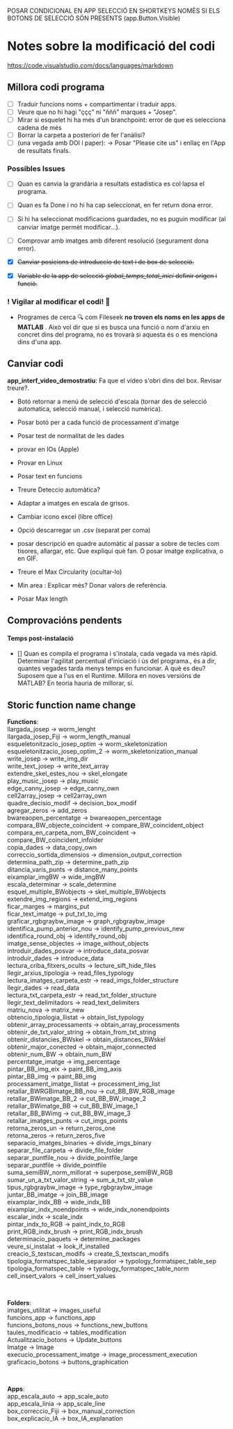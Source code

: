 


POSAR CONDICIONAL EN APP SELECCIÓ EN SHORTKEYS NOMÈS SI ELS BOTONS DE SELECCIÓ SÓN PRESENTS (app.Button.Visible)

# Notes sobre la modificació del codi

https://code.visualstudio.com/docs/languages/markdown

## Millora codi programa  
- [ ] Traduir funcions noms + compartimentar i traduir apps.
- [ ] Veure que no hi hagi "ççç" ni "ñññ" marques + "Josep".
- [ ] Mirar si esquelet hi ha més d'un branchpoint: error de que es selecciona cadena de més
- [ ] Borrar la carpeta a posteriori de fer l'anàlisi?
- [ ] (una vegada amb DOI i paper): -> Posar "Please cite us" i enllaç en l'App de resultats finals.

### Possibles Issues
- [ ] Quan es canvia la grandària a resultats estadística es col·lapsa el programa.
- [ ] Quan es fa Done i no hi ha cap seleccionat, en fer return dona error.
- [ ] Si hi ha seleccionat  modificacions guardades, no es puguin modificar (al canviar imatge permèt modificar...).
- [ ] Comprovar amb imatges amb diferent resolució (segurament dona error).


- [X] ~~Canviar posicions de introduccio de text i de box de selecció.~~  
- [X] ~~Variable de la app de selecció *global_temps_total_inici* definir origen i funció.~~

### ! Vigilar al modificar el codi! 👀

- Programes de cerca 🔍  com Fileseek **no troven els noms en les apps de MATLAB** . Això vol dir que si es busca una funció o nom d'arxiu en concret dins del programa, no es trovarà si aquesta és o es menciona dins d'una app.




## Canviar codi

**app_interf_video_demostratiu**: Fa que el vídeo s'obri dins del box. Revisar treure?.

- Botó retornar a menú de selecció d'escala (tornar des de selecció automatica, selecció manual, i selecció numèrica).

- Posar botó per a cada funció de processament d'imatge

- Posar test de normalitat de les dades

- provar en IOs (Apple)
- Provar en Linux

- Posar text en funcions
- Treure Deteccio automàtica?

- Adaptar a imatges en escala de grisos.

- Cambiar icono excel (libre office)
- Opció descarregar un .csv (separat per coma)

- posar descripció en quadre automàtic al passar a sobre de tecles com tisores, allargar, etc. Que expliqui què fan. O posar imatge explicativa, o en GIF.

- Treure el Max Circularity (ocultar-lo)

- Min area : Explicar més? Donar valors de referència.

- Posar Max length









## Comprovacións pendents

 
#### Temps post-instalació
- [] Quan es compila el programa i s'instala, cada vegada va més ràpid. Determinar l'agilitat percentual d'iniciació i ús del programa., és a dir, quantes vegades tarda menys temps en funcionar. 
A què es deu? Suposem que a l'us en el Runtime.
Millora en noves versións de MATLAB? En teoria hauria de millorar, sí.



## Storic function name change

**Functions**:  
llargada_josep -> worm_lenght  
llargada_josep_Fiji -> worm_length_manual  
esqueletonitzacio_josep_optim -> worm_skeletonization  
esqueletonitzacio_josep_optim_2 -> worm_skeletonization_manual  
write_josep -> write_img_dir  
write_text_josep -> write_text_array  
extendre_skel_estes_nou -> skel_elongate  
play_music_josep -> play_music  
edge_canny_josep -> edge_canny_own  
cell2array_josep -> cell2array_own  
quadre_decisio_modif -> decision_box_modif  
agregar_zeros -> add_zeros  
bwareaopen_percentatge -> bwareaopen_percentage  
compara_BW_objecte_coincident -> compare_BW_coincident_object  
compara_en_carpeta_nom_BW_coincident -> compare_BW_coincident_infolder  
copia_dades -> data_copy_own  
correccio_sortida_dimensios -> dimension_output_correction  
determina_path_zip -> determine_path_zip  
ditancia_varis_punts -> distance_many_points  
eixamplar_imgBW -> wide_imgBW  
escala_determinar -> scale_determine  
esquel_multiple_BWobjects -> skel_multiple_BWobjects  
extendre_img_regions -> extend_img_regions  
ficar_marges -> margins_put  
ficar_text_imatge -> put_txt_to_img  
graficar_rgbgraybw_image -> graph_rgbgraybw_image  
identifica_pump_anterior_nou -> identify_pump_previous_new  
identifica_round_obj -> identify_round_obj  
imatge_sense_objectes -> image_without_objects  
introduir_dades_posvar -> introduce_data_posvar  
introduir_dades -> introduce_data  
lectura_criba_fitxers_ocults -> lecture_sift_hide_files  
llegir_arxius_tipologia -> read_files_typology  
lectura_imatges_carpeta_estr -> read_imgs_folder_structure  
llegir_dades -> read_data  
lectura_txt_carpeta_estr -> read_txt_folder_structure  
llegir_text_delimitadors -> read_text_delimiters  
matriu_nova -> matrix_new  
obtencio_tipologia_llistat -> obtain_list_typology  
obtenir_array_processaments -> obtain_array_processments  
obtenir_de_txt_valor_string -> obtain_from_txt_string  
obtenir_distancies_BWskel -> obtain_distances_BWskel  
obtenir_major_conected -> obtain_major_connected  
obtenir_num_BW -> obtain_num_BW  
percentatge_imatge -> img_percentage  
pintar_BB_img_eix -> paint_BB_img_axis  
pintar_BB_img -> paint_BB_img  
processament_imatge_llistat -> processment_img_list  
retallar_BWRGBimatge_BB_nou -> cut_BB_BW_RGB_image  
retallar_BWimatge_BB_2 -> cut_BB_BW_image_2  
retallar_BWimatge_BB -> cut_BB_BW_image_1  
retallar_BB_BWimg -> cut_BB_BW_image_3  
retallar_imatges_punts -> cut_imgs_points  
retorna_zeros_un -> return_zeros_one  
retorna_zeros -> return_zeros_five  
separacio_imatges_binaries -> divide_imgs_binary  
separar_file_carpeta -> divide_file_folder  
separar_puntfile_nou -> divide_pointfile_large  
separar_puntfile -> divide_pointfile  
suma_semiBW_norm_millorat -> superpose_semiBW_RGB  
sumar_un_a_txt_valor_string -> sum_a_txt_str_value  
tipus_rgbgraybw_image -> type_rgbgraybw_image  
juntar_BB_imatge -> join_BB_image  
eixamplar_indx_BB -> wide_indx_BB  
eixamplar_indx_noendpoints -> wide_indx_nonendpoints  
escalar_indx -> scale_indx  
pintar_indx_to_RGB -> paint_indx_to_RGB  
print_RGB_indx_brush -> print_RGB_indx_brush  
determinacio_paquets -> determine_packages  
veure_si_instalat -> look_if_installed  
creacio_S_textscan_modifs -> create_S_textscan_modifs  
tipologia_formatspec_table_separador -> typology_formatspec_table_sep  
tipologia_formatspec_table -> typology_formatspec_table_norm  
cell_insert_valors -> cell_insert_values  

<br>

**Folders**:  
imatges_utilitat -> images_useful  
funcions_app -> functions_app  
funcions_botons_nous -> functions_new_buttons  
taules_modificacio -> tables_modification  
Actualitzacio_botons -> Update_buttons  
Imatge -> Image  
execucio_processament_imatge -> image_processment_execution  
graficacio_botons -> buttons_graphication  

<br>

**Apps**:  
app_escala_auto -> app_scale_auto  
app_escala_linia -> app_scale_line  
box_correccio_Fiji -> box_manual_correction  
box_explicacio_IA -> box_IA_explanation  

